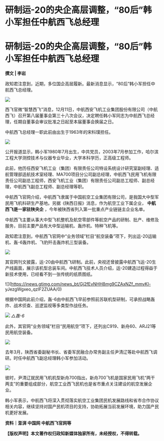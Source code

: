 # 研制运-20的央企高层调整，“80后”韩小军担任中航西飞总经理

# 研制运-20的央企高层调整，“80后”韩小军担任中航西飞总经理

**撰文 | 李岩**

政知君注意到，近期，多位国企高层履新。最新消息显示，“80后”韩小军担任中航西飞总经理。

![](https://inews.gtimg.com/news_bt/OWt07W6YO81mdtykN57SQfbDWAKOEBz0CI1Qu2AHGyog0AA/1000)

西飞官微“智慧西飞”消息，12月11日，中航西安飞机工业集团股份有限公司（中航西飞）召开第八届董事会第三十八次会议，决定聘任韩小军同志为中航西飞总经理，任期自董事会审议批准之日起至本届董事会换届之日。

中航西飞总经理一职此前由出生于1963年的宋科璞担任。

![](https://inews.gtimg.com/news_bt/Oayy0Rdi0RrksaLqBPaRoMxIt00ZyMZML4DBFzbYqWo4cAA/1000)

公开报道显示，韩小军1980年7月出生，中共党员，2003年7月参加工作，哈尔滨工程大学测控技术与仪器专业毕业，大学本科学历，正高级工程师。

此前，他历任西安飞机工业（集团）有限责任公司特设系统设计研究室副经理、适航管理部适航技术室经理、MA700项目分公司副总经理，中航西飞民用飞机有限责任公司副总工程师，西安飞机工业（集团）有限责任公司副总工程师、副总经理，中航西飞副总工程师、副总经理等职。

中航西飞官网介绍，中航西飞隶属于中国航空工业集团有限公司，是我国大中型军民用飞机科研生产基地。另据《陕西日报》消息，作为航空工业下属企业，
**中航西飞是一家驻陕央企** ，今年被陕西省列入第一批重点产业链链主企业名单。

中航西飞主要从事大中型飞机整机及航空零部件等航空产品的研制、批产、维修及服务，目前主要产品有大中型运输机、轰炸机、特种飞机等。

政知君注意到，中航西飞官网中“业务领域”栏目“航空装备”项下，列出运-20运输机、轰-6轰炸机、飞豹歼击轰炸机三型装备。

![](https://inews.gtimg.com/news_bt/OPhHE8I3QGHvxPbEMHK8H4Z4tk0coXGR1MCzSdYcvBq54AA/1000)

其官网刊文披露，运-20由中航西飞研制。此前，央视还曾披露中航西飞运-20生产线画面，展示该机型总装车间。中航西飞技术人员介绍，运-20建造过程得益于新技术使用，已经看不到一张传统的纸质图纸。

![](https://inews.gtimg.com/news_bt/Gj2fEvNHH8mg9CZAxNZf_mmvKI-
yJezgWgxeo_qzIF2ZUAA/0)

根据中国网此前介绍，轰-6由中航西飞早前参照前苏联机型研制，可承担战略轰炸、战术侦查、巡逻监视等多类型作战任务。

![](https://inews.gtimg.com/news_bt/O6Hv3uZ_1eX9xI4mjxgmls5BeTxVX9y0BPJH6qgq4XpbsAA/1000)
_△轰-6_

此外，其官网“业务领域”栏目“民用航空”项下，还列出C919、新舟60、ARJ21等民用航空装备。

![](https://inews.gtimg.com/news_bt/Ob_IHC_0QhmyZxIdldeVWJxk6QZZopjXxJbIfcoRIHRYcAA/1000)

去年3月，陕西省委副秘书长、省委军民融合办常务副主任尹清辽等赴中航西飞调研。时任中航西飞副总经理韩小军参加活动。

![](https://inews.gtimg.com/news_bt/OwejLwNDApjqokHN625wKlthlUtIaxrtOdFVD8f3Oud8IAA/1000)

彼时，尹清辽就民用飞机机型新舟700指出，新舟700飞机是国家民用飞机“两干两支”的重要组成部分，航空工业西飞民机也是省市重点关注建设的航空发展企业。

韩小军表示，中航西飞将深入贯彻落实航空工业集团民机发展路线和省市合作协议相关内容，继续坚持对国产民机项目的支持，协助拓展当前发展环境，助力国产民机更好发展。

**资料｜澎湃 中国网 中航西飞官网等**

**【版权声明】本文著作权归政知新媒体独家所有，未经授权，不得转载。**

